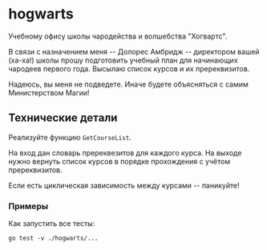 # hogwarts

Учебному офису школы чародейства и волшебства "Хогвартс".

В связи с назначением меня -- Долорес Амбридж -- директором вашей (ха-ха!) школы
прошу подготовить учебный план для начинающих чародеев первого года. Высылаю
список курсов и их пререквизитов.

Надеюсь, вы меня не подведете. Иначе будете объясняться с самим Министерством Магии!

## Технические детали

Реализуйте функцию `GetCourseList`.

На вход дан словарь пререквезитов для каждого курса. На выходе нужно вернуть список курсов
в порядке прохождения с учётом пререквизитов.

Если есть циклическая зависимость между курсами -- паникуйте!

### Примеры

Как запустить все тесты:
```
go test -v ./hogwarts/...
```
